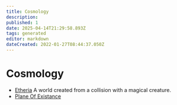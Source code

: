 ```yaml
---
title: Cosmology
description:
published: 1
date: 2025-04-14T21:29:58.893Z
tags: generated
editor: markdown
dateCreated: 2022-01-27T08:44:37.050Z
---
```


# Cosmology
- [Etheria](/geography/cosmology/etheria.md)
  A world created from a collision with a magical creature.
- [Plane Of Existance](/geography/cosmology/plane-of-existance.md)
